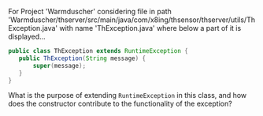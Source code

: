 For Project 'Warmduscher' considering file in path 'Warmduscher/thserver/src/main/java/com/x8ing/thsensor/thserver/utils/ThException.java' with name 'ThException.java' where below a part of it is displayed... 

```java
public class ThException extends RuntimeException {
   public ThException(String message) {
       super(message);
   }
}
```

What is the purpose of extending `RuntimeException` in this class, and how does the constructor contribute to the functionality of the exception?